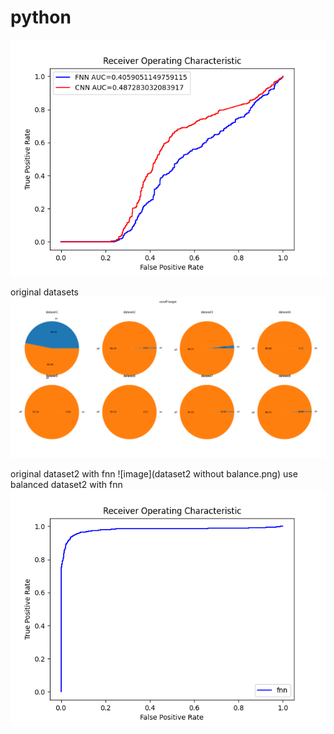 # python

![image](ROC.png)

original datasets
![image](dataImbalance.png)

original dataset2 with fnn
![image](dataset2 without balance.png)
use balanced dataset2 with fnn 
![image](svmimbalance.png)
